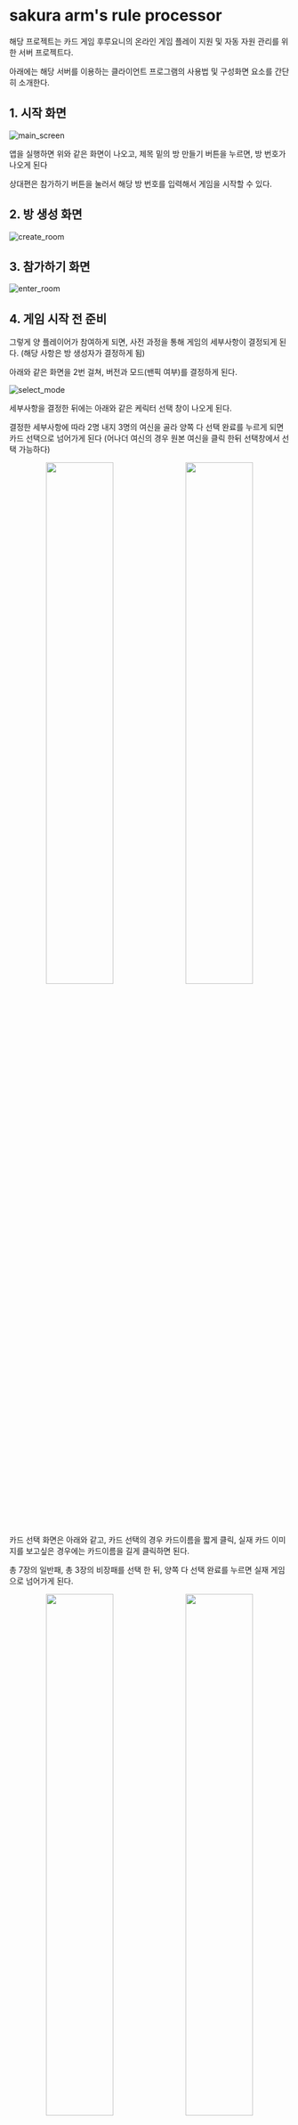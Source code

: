 # sakura arm's rule processor
해당 프로젝트는 카드 게임 후루요니의 온라인 게임 플레이 지원 및 자동 자원 관리를 위한 서버 프로젝트다.

아래에는 해당 서버를 이용하는 클라이언트 프로그램의 사용법 및 구성화면 요소를 간단히 소개한다.

## 1. 시작 화면
![main_screen](/image_for_readme/1_connect%20room/1_main_screen.jpg)

앱을 실행하면 위와 같은 화면이 나오고, 제목 밑의 방 만들기 버튼을 누르면, 방 번호가 나오게 된다

상대편은 참가하기 버튼을 눌러서 해당 방 번호를 입력해서 게임을 시작할 수 있다.

## 2. 방 생성 화면

![create_room](/image_for_readme/1_connect%20room/2_create_room.jpg)

## 3. 참가하기 화면

![enter_room](/image_for_readme/1_connect%20room/3_enter_room.jpg)  

## 4. 게임 시작 전 준비
그렇게 양 플레이어가 참여하게 되면, 사전 과정을 통해 게임의 세부사항이 결정되게 된다. (해당 사항은 방 생성자가 결정하게 됨)

아래와 같은 화면을 2번 걸쳐, 버전과 모드(밴픽 여부)를 결정하게 된다.

![select_mode](/image_for_readme/2_before_game_start/1_select_detail.jpg) 

세부사항을 결정한 뒤에는 아래와 같은 케릭터 선택 창이 나오게 된다.

결정한 세부사항에 따라 2명 내지 3명의 여신을 골라 양쪽 다 선택 완료를 누르게 되면 카드 선택으로 넘어가게 된다 
(어나더 여신의 경우 원본 여신을 클릭 한뒤 선택창에서 선택 가능하다)

<p align="center">  <img src="image_for_readme/2_before_game_start/2_select_character.jpg" align="center" width="49%">  <img src="image_for_readme/2_before_game_start/3_select_character_another.jpg" align="center" width="49%">


카드 선택 화면은 아래와 같고, 카드 선택의 경우 카드이름을 짧게 클릭, 실재 카드 이미지를 보고싶은 경우에는 카드이름을 길게 클릭하면 된다.

총 7장의 일반패, 총 3장의 비장패를 선택 한 뒤, 양쪽 다 선택 완료를 누르면 실재 게임으로 넘어가게 된다.

<p align="center">  <img src="image_for_readme/2_before_game_start/4_select_card.jpg" align="center" width="49%">  <img src="image_for_readme/2_before_game_start/5_select_card_enlargement.jpg" align="center" width="49%">

## 5. 실재 게임 화면  
![basic_game_screen](/image_for_readme/3_basic_game_information/1_basic_game_screen.jpg)

실재 게임화면은 위와 같습니다.

1번 영역은 상대의 손패 영역으로 뒷면이 표시되어, 독과 구별할수 있습니다.

2번 영역은 상대의 부여패 영역으로, 상대가 사용한 활성화 된 부여패는 2번 영역으로 이동하고, 
카드 바로 아래에 씨앗 결정(초록색)과 벚꽃 결정(분홍색)의 갯수가 표시됩니다

3번 영역은 상대의 사용 완료된 비장패 영역으로, 상대가 사용한 비장패는 일반적으로 저장소로 이동합니다.
이하 설명은 부여패와 같습니다.

5번 영역은 당신의 사용 완료된 비장패 영역으로, 이하 설명은 상대의 사용 완료된 비장패와 같습니다.

6번 영역은 당신의 부여패 영역으로, 이하 설명은 상대의 부여패 영역과 같습니다.

7번 영역은 당신의 손패 영역으로, 당신의 턴 중 상호작용 가능한 영역입니다. 해당 영역의 카드를 클릭시 중앙에 카드가 확대되고, 
사용하거나, 기본동작을 하는데 사용할수 있습니다.

8번 영역은 당신의 비장패 영역으로, 당신의 턴 중 상호작용 가능한 영역입니다. 해당 영역의 카드를 클릭시 중앙에 카드가 확대되고,
플레어를 지불해 사용할 수 있습니다.

9번 영역의 경우 당신의 패산, 덮음패, 버림패를 클릭하면, 해당 영역에 있는 카드들이 표시가 되고 손패나 비장패와 마찬가지로
카드를 확대하고, 사용할 수 있는 카드의 경우에 한해서만 사용할 수 있습니다.

4번은 여신 추가 정보 버튼으로, 어나더 하가네, 신라와 같은 추가 보드,
혹은 추가 영역이 필요한 여신의 경우 해당 버튼을 눌러서 나오는 패널에 표시가 됩니다. (해당 이미지는 아래에 첨부합니다)

![additional_information](/image_for_readme/3_basic_game_information/2_additional_information.jpg)

집중력의 경우 아래와 같이 표시되며 위축의 경우 집중력 텍스트가 하얗게 되는것으로 표시됩니다.

![concentration](/image_for_readme/3_basic_game_information/9_concentration.jpg)


## 6. 유저 상호 작용 및 세부사항

![additional_information](/image_for_readme/3_basic_game_information/3_turn_screen.jpg)

### 1. 기본상호작용

유저가 게임진행과 관련된 상호작용할 수 있는 영역은 위와 같이 두가지가 있다. 
첫번째는 중간에 있는 턴 종료버튼과 기본동작(집중력) 버튼
두번째는 당신의 비장패영역과 손패영역

기본동작(집중력) 버튼의 경우 누를시 집중력을 1 지불해서 기본동작을 할 수 있다.

턴종료 버튼의 경우 누를시 메인 페이즈를 종료하고 당신의 엔드 페이즈로 넘어가게 된다

비장패 영역과 손패 영역의 카드를 클릭시 아래와 같이 중간에 카드가 확대되고 카드 사용 버튼을 누를시 아래와 같은 다이얼로그가 뜨면서 카드를 사용하거나(카드 사용 버튼),
손패 카드일시 뒷면으로 덮음패로 이동시켜(기본동작 버튼) 기본동작을 할 수 있다.

<p align="center">  <img src="image_for_readme/3_basic_game_information/4_card_enlargement.jpg" align="center" width="49%">  <img src="image_for_readme/3_basic_game_information/5_card_use.jpg" align="center" width="49%">

### 2. 공격과 대응

상대 혹은 내가 카드 사용을 통해 공격을 수행하면 아래와 같이 버프가 적용되지 않은 공격에 대한 기본 정보가 제공되고 확인을 누르면, 해당 공격을 트리거한 카드가 확대되어 있다.
공격 정보를 닫기를 통해 제거한뒤, 해당 공격에 대한 대응 여부를 결정할 수 있고, 일반적인 카드를 사용하듯 카드를 사용해 대응을 수행할 수 있다.

<p align="center"> <img src="image_for_readme/3_basic_game_information/6_attacked.jpg" align="center" width="32%"> 
<img src="image_for_readme/3_basic_game_information/7_react_cancelable.jpg" align="center" width="32%">
<img src="image_for_readme/3_basic_game_information/8_react.jpg" align="center" width="32%">


### 3. 부여패

부여패를 사용하면 아래와 같이 납을 어떻게 진행할지 결정할 수 있는 다이얼로그를 받을 수 있는데, 더스트 옆에 빈공간에, 더스트에서
보낼 벚꽃결정의 숫자를 입력후 확인을 누르면, 서버에서 납을 진행하게 된다. 만약 더스트에 입력한 숫자만큼 벚꽃결정이 없을시, 재요청을 하게 된다.

![nap](/image_for_readme/4_enchantment/1_nap.PNG)  

부여패의 경우 올려진 벚꽃 결정이 0가 되면 파기를 진행하게 되는데, 개시 페이지에서 여러개의 부여패가 동시에 파기되면, 활성 플레이어(턴 플레이어)가
부여패의 파기 순서를 결정하게 된다.

![destruction](/image_for_readme/4_enchantment/2_destruction.PNG)  

위의 사진에 영역에서 나타난 부여패를 하나씩, 손패나 비장패에서 카드를 사용하듯이 카드 선택버튼을 눌러 파기 시키면 된다.(사진에는 없지만, 
상대방에게도 파기 될 부여패가 있다면 해당 영역에 나타나게 된다)

### 4. 카드 효과

몇몇 카드는 여러 효과들 중에 하나의 효과를 선택하게 되는데 그 경우, 아래와 같은 다이얼로그가 나오게 된다. 가능한 선택지 중에서 하나를 고르면 된다.

![card_effect](/image_for_readme/5_card_effect/1_select_card_effect.png)

### 5. 카드를 선택하는 카드 효과  

몇몇 카드는 특정 영역에서 카드를 골라서, 어떠한 효과를 불러일으키는데, 그 경우 아래와 같은 순서로, 카드를 고르게 된다.  


### 1. 카드 효과에 대한 안내문
![card_select_dialog](/image_for_readme/6_card_effect_card_select/1_card_select_dialog.jpg)   

위와 같은 안내문이 나오게 되고, 해당 안내문을 참고해서, 카드를 선택한다  

### 2. 카드 선택
![card_select_pool](/image_for_readme/6_card_effect_card_select/2_card_select_pool.jpg)  

부여패 처럼 왼쪽 위에 선택 가능한 카드가 나오게 되고 해당 카드들을 클릭하면 아래와 같이 카드가 확대되서 나온다.

![card_enlargement](/image_for_readme/6_card_effect_card_select/3_card_enlargement_select.jpg)  

카드 선택 버튼을 누르게 되면 해당 카드는 위에서 바로 아래로 다음 이미지와 같이 이동하게 된다.  

![card_move](/image_for_readme/6_card_effect_card_select/4_card_move.jpg)  

### 3. 선택 종료  

조건에 맞춰서, 카드를 선택하고 나면 선택 종료 버튼을 눌러서 선택을 마치면 된다. (조건에 맞지 않는 선택시 재선택을 요구)  

## 7. TODO
### 1. 웹 버전? 혹은 window 환경에서 구동가능한 버전?
### 2. 효과 선택의 가시성 - 몇몇 카드에만 적용 완료
**상대가 카드의 효과를 선택할 때 특정 효과는 토큰의 움직임만으로 어떤 선택을 했는지 알 수 없는 경우가 존재**
### 3. 카드의 번역명이 바뀐 케이스
**이미지와 게임화면 상의 카드  이름이 다름**
### 4. 여신의 도전 모드 수록
















